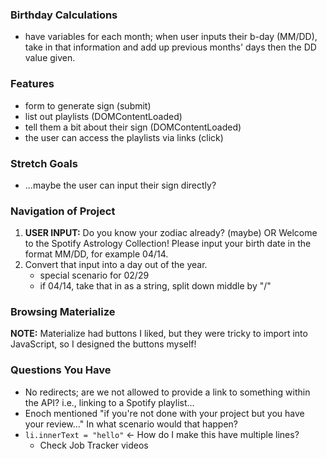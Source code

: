 ### Birthday Calculations
* have variables for each month; when user inputs their b-day (MM/DD), take in that information and add up previous months' days then the DD value given.

### Features
* form to generate sign (submit)
* list out playlists (DOMContentLoaded)
* tell them a bit about their sign (DOMContentLoaded)
* the user can access the playlists via links (click)

### Stretch Goals
* ...maybe the user can input their sign directly?

### Navigation of Project
1. **USER INPUT:** Do you know your zodiac already? (maybe) OR Welcome to the Spotify Astrology Collection! Please input your birth date in the format MM/DD, for example 04/14.
2. Convert that input into a day out of the year.
    * special scenario for 02/29
    * if 04/14, take that in as a string, split down middle by "/" 

### Browsing Materialize
**NOTE:** Materialize had buttons I liked, but they were tricky to import into JavaScript, so I designed the buttons myself!

### Questions You Have
* No redirects; are we not allowed to provide a link to something within the API? i.e., linking to a Spotify playlist...
* Enoch mentioned "if you're not done with your project but you have your review..." In what scenario would that happen?
* `li.innerText = "hello"` <- How do I make this have multiple lines?
    * Check Job Tracker videos